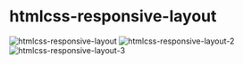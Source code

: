 # htmlcss-responsive-layout


![htmlcss-responsive-layout](https://user-images.githubusercontent.com/36935960/216841026-31ede0bb-585b-44ea-b68f-b063d414b7a1.png)
![htmlcss-responsive-layout-2](https://user-images.githubusercontent.com/36935960/216841028-f5884791-a31c-4b6c-9c20-002cbe181754.png)
![htmlcss-responsive-layout-3](https://user-images.githubusercontent.com/36935960/216841030-5dbe8566-5f3a-4869-ac31-e3463633f378.png)
